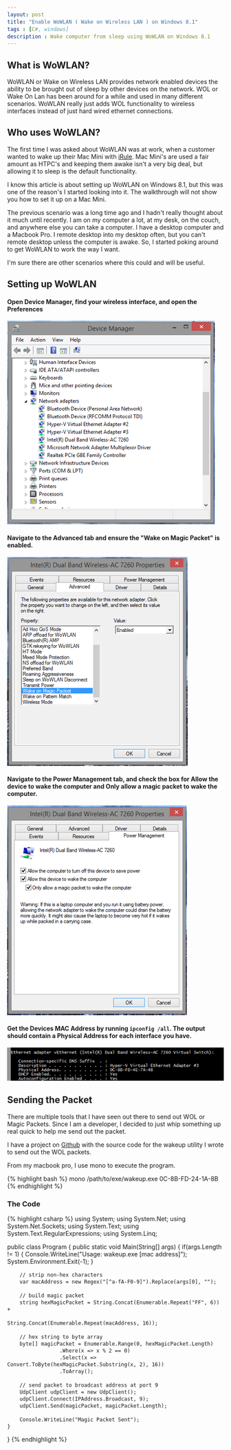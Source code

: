 ```yaml
---
layout: post
title: "Enable WoWLAN ( Wake on Wireless LAN ) on Windows 8.1"
tags : [C#, windows]
description : Wake computer from sleep using WoWLAN on Windows 8.1
---
```


## What is WoWLAN?

WoWLAN or Wake on Wireless LAN provides network enabled devices the ability to be brought out of sleep by other devices on the network.  WOL or Wake On Lan has been around for a while and used in many different scenarios.  WoWLAN really just adds WOL functionality to wireless interfaces instead of just hard wired ethernet connections.

## Who uses WoWLAN?

The first time I was asked about WoWLAN was at work, when a customer wanted to wake up their Mac Mini with [iRule](http://iruleathome.com).  Mac Mini's are used a fair amount as HTPC's and keeping them awake isn't a very big deal, but allowing it to sleep is the default functionality.

<div class="alert warning">I know this article is about setting up WoWLAN on Windows 8.1, but this was one of the reason's I started looking into it.  The walkthrough will not show you how to set it up on a Mac Mini.</div>

The previous scenario was a long time ago and I hadn't really thought about it much until recently.  I am on my computer a lot, at my desk, on the couch, and anywhere else you can take a computer.  I have a desktop computer and a Macbook Pro.  I remote desktop into my desktop often, but you can't remote desktop unless the computer is awake.  So, I started poking around to get WoWLAN to work the way I want.

I'm sure there are other scenarios where this could and will be useful.

## Setting up WoWLAN

#### Open Device Manager, find your wireless interface, and open the Preferences

![Device Manager](/assets/img/wowlan/device_manager.png)

#### Navigate to the Advanced tab and ensure the "Wake on Magic Packet" is enabled.

![Wireless Interface Advanced Properties](/assets/img/wowlan/properties_advanced.png)

#### Navigate to the Power Management tab, and check the box for Allow the device to wake the computer and Only allow a magic packet to wake the computer.

![Wireless Interface Power Management Properties](/assets/img/wowlan/properties_power_management.png)

#### Get the Devices MAC Address by running ```ipconfig /all```.  The output should contain a Physical Address for each interface you have.

![IPCONFIG output](/assets/img/wowlan/mac_address.png)

## Sending the Packet

There are multiple tools that I have seen out there to send out WOL or Magic Packets.  Since I am a developer, I decided to just whip something up real quick to help me send out the packet.

<div class="alert secondary">I have a project on <a href="https://github.com/aaboyd/WakeUp">Github</a> with the source code for the wakeup utility I wrote to send out the WOL packets.</div>

From my macbook pro, I use mono to execute the program.

{% highlight bash %}
mono /path/to/exe/wakeup.exe 0C-8B-FD-24-1A-8B
{% endhighlight %}

### The Code

{% highlight csharp %}
using System;
using System.Net;
using System.Net.Sockets;
using System.Text;
using System.Text.RegularExpressions;
using System.Linq;

public class Program
{
    public static void Main(String[] args)
    {
        if(args.Length != 1)
        {
            Console.WriteLine("Usage: wakeup.exe [mac address]");
            System.Environment.Exit(-1);
        }
            
        // strip non-hex characters
        var macAddress = new Regex("[^a-fA-F0-9]").Replace(args[0], "");  

        // build magic packet
        string hexMagicPacket = String.Concat(Enumerable.Repeat("FF", 6)) +
                                String.Concat(Enumerable.Repeat(macAddress, 16));
        
        // hex string to byte array
        byte[] magicPacket = Enumerable.Range(0, hexMagicPacket.Length)
                     .Where(x => x % 2 == 0)
                     .Select(x => Convert.ToByte(hexMagicPacket.Substring(x, 2), 16))
                     .ToArray();

        // send packet to broadcast address at port 9
        UdpClient udpClient = new UdpClient();
        udpClient.Connect(IPAddress.Broadcast, 9);
        udpClient.Send(magicPacket, magicPacket.Length);

        Console.WriteLine("Magic Packet Sent");
    }
}
{% endhighlight %}